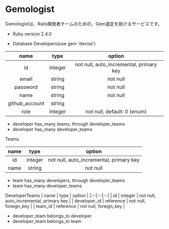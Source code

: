 # Gemologist

Gemologistは、Rails開発者チームのための、Gem選定を助けるサービスです。

* Ruby version
2.4.0

* Database
Developers(use gem 'devise')

| name | type | option |
|:-:|:-:|:-:|
| id | integer | not null, auto_incremental, primary key |
| email | string | not null |
| password | string | not null |
| name | string | not null |
| github_account | string | |
| role | integer | not null, default: 0 (enum) |

* developer has_many teams, through developer_teams
* developer has_many developer_teams

Teams

| name | type | option |
|:-:|:-:|:-:|
| id | integer | not null, auto_incremental, primary key |
| name | string | not null |

* team has_many developers, through developer_teams
* team has_many developer_teams

DeveloperTeams
| name | type | option |
|:-:|:-:|:-:|
| id | integer | not null, auto_incremental, primary key |
| developer_id | reference | not null, foreign_key |
| team_id | reference | not null, foreign_key |

* developer_team belongs_to developer
* developer_team belongs_to team
